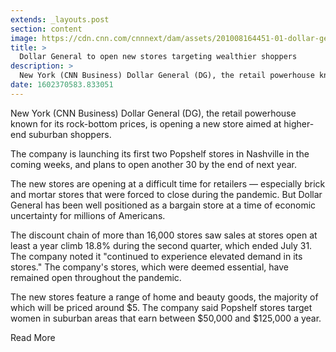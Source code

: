 ```yaml
--- 
extends: _layouts.post 
section: content 
image: https://cdn.cnn.com/cnnnext/dam/assets/201008164451-01-dollar-general-popshelf-super-tease.jpg 
title: > 
  Dollar General to open new stores targeting wealthier shoppers 
description: > 
  New York (CNN Business) Dollar General (DG), the retail powerhouse known for its rock-bottom prices, is opening a new store aimed at higher-end suburban shoppers.The company is launching its first two Popshelf stores in Nashville in the coming weeks, and plans to open another 30 by the end of next year.But Dollar General has been well positioned as a bargain store at a time of economic uncertainty for millions of Americans.The discount chain of more than 16,000 stores saw sales at stores open at least a year climb 18.8% during the second quarter, which ended July 31.The company said Popshelf stores target women in suburban areas that earn between $50,000 and $125,000 a year. 
date: 1602370583.833051 
--- 
```

New York (CNN Business) Dollar General (DG), the retail powerhouse known for its rock-bottom prices, is opening a new store aimed at higher-end suburban shoppers.

The company is launching its first two Popshelf stores in Nashville in the coming weeks, and plans to open another 30 by the end of next year.

The new stores are opening at a difficult time for retailers — especially brick and mortar stores that were forced to close during the pandemic. But Dollar General has been well positioned as a bargain store at a time of economic uncertainty for millions of Americans.

The discount chain of more than 16,000 stores saw sales at stores open at least a year climb 18.8% during the second quarter, which ended July 31. The company noted it "continued to experience elevated demand in its stores." The company's stores, which were deemed essential, have remained open throughout the pandemic.

The new stores feature a range of home and beauty goods, the majority of which will be priced around $5. The company said Popshelf stores target women in suburban areas that earn between $50,000 and $125,000 a year.

Read More